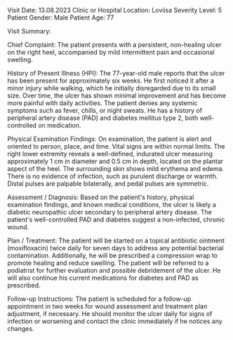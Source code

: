 Visit Date: 13.08.2023
Clinic or Hospital Location: Loviisa
Severity Level: 5
Patient Gender: Male
Patient Age: 77

Visit Summary:

Chief Complaint: The patient presents with a persistent, non-healing ulcer on the right heel, accompanied by mild intermittent pain and occasional swelling.

History of Present Illness (HPI): The 77-year-old male reports that the ulcer has been present for approximately six weeks. He first noticed it after a minor injury while walking, which he initially disregarded due to its small size. Over time, the ulcer has shown minimal improvement and has become more painful with daily activities. The patient denies any systemic symptoms such as fever, chills, or night sweats. He has a history of peripheral artery disease (PAD) and diabetes mellitus type 2, both well-controlled on medication.

Physical Examination Findings: On examination, the patient is alert and oriented to person, place, and time. Vital signs are within normal limits. The right lower extremity reveals a well-defined, indurated ulcer measuring approximately 1 cm in diameter and 0.5 cm in depth, located on the plantar aspect of the heel. The surrounding skin shows mild erythema and edema. There is no evidence of infection, such as purulent discharge or warmth. Distal pulses are palpable bilaterally, and pedal pulses are symmetric.

Assessment / Diagnosis: Based on the patient's history, physical examination findings, and known medical conditions, the ulcer is likely a diabetic neuropathic ulcer secondary to peripheral artery disease. The patient's well-controlled PAD and diabetes suggest a non-infected, chronic wound.

Plan / Treatment: The patient will be started on a topical antibiotic ointment (moxifloxacin) twice daily for seven days to address any potential bacterial contamination. Additionally, he will be prescribed a compression wrap to promote healing and reduce swelling. The patient will be referred to a podiatrist for further evaluation and possible debridement of the ulcer. He will also continue his current medications for diabetes and PAD as prescribed.

Follow-up Instructions: The patient is scheduled for a follow-up appointment in two weeks for wound assessment and treatment plan adjustment, if necessary. He should monitor the ulcer daily for signs of infection or worsening and contact the clinic immediately if he notices any changes.